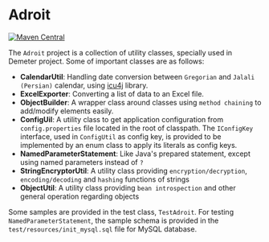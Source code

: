 # Adroit

[![Maven Central](https://maven-badges.herokuapp.com/maven-central/org.devocative/adroit/badge.svg)](https://maven-badges.herokuapp.com/maven-central/org.devocative/adroit)

The `Adroit` project is a collection of utility classes, specially used in Demeter project. Some of important classes
are as follows:

- **CalendarUtil**: Handling date conversion between `Gregorian` and `Jalali (Persian)` calendar, using
[icu4j](http://userguide.icu-project.org/datetime/calendar) library.
- **ExcelExporter**: Converting a list of data to an Excel file.
- **ObjectBuilder**: A wrapper class around classes using `method chaining` to add/modify elements easily.
- **ConfigUil**: A utility class to get application configuration from `config.properties` file located in the root
of classpath. The `IConfigKey` interface, used in `ConfigUtil` as config key, is provided to be implemented by an enum class to
apply its literals as config keys.
- **NamedParameterStatement**: Like Java's prepared statement, except using named parameters instead of `?`
- **StringEncryptorUtil**: A utility class providing `encryption/decryption`, `encoding/decoding` and `hashing` functions of strings
- **ObjectUtil**: A utility class providing `bean introspection` and other general operation regarding objects

Some samples are provided in the test class, `TestAdroit`. For testing `NamedParameterStatement`, the sample schema is
provided in the `test/resources/init_mysql.sql` file for MySQL database.